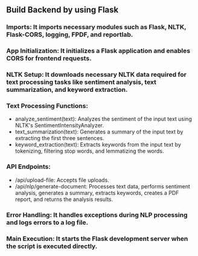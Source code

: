 ## Build Backend by using Flask

### Imports: It imports necessary modules such as Flask, NLTK, Flask-CORS, logging, FPDF, and reportlab.

### App Initialization: It initializes a Flask application and enables CORS for frontend requests.

### NLTK Setup: It downloads necessary NLTK data required for text processing tasks like sentiment analysis, text summarization, and keyword extraction.

### Text Processing Functions:
* analyze_sentiment(text): Analyzes the sentiment of the input text using NLTK's SentimentIntensityAnalyzer.
* text_summarization(text): Generates a summary of the input text by extracting the first three sentences.
* keyword_extraction(text): Extracts keywords from the input text by tokenizing, filtering stop words, and lemmatizing the words.

### API Endpoints:
* /api/upload-file: Accepts file uploads.
* /api/nlp/generate-document: Processes text data, performs sentiment analysis, generates a summary, extracts keywords, creates a PDF report, and returns the analysis results.

### Error Handling: It handles exceptions during NLP processing and logs errors to a log file.

### Main Execution: It starts the Flask development server when the script is executed directly.
